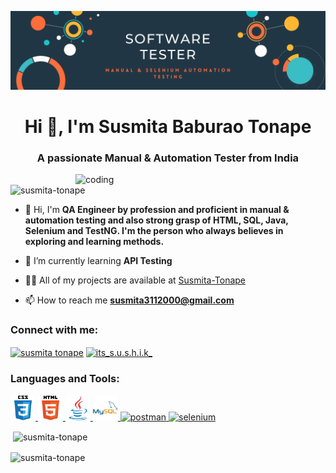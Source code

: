 ![logo](https://github.com/Susmita-Tonape/Susmita-Tonape/blob/main/Software%20tester%20(2).png)

<h1 align="center">Hi 👋, I'm Susmita Baburao Tonape</h1>
<h3 align="center">A passionate Manual & Automation Tester from India</h3>
<img align="right" alt="coding" width="400" src="https://statusneo.com/wp-content/uploads/2023/03/GIF-image-1.gif">


<p align="left"> <img src="https://komarev.com/ghpvc/?username=susmita-tonape&label=Profile%20views&color=0e75b6&style=flat" alt="susmita-tonape" /> </p>

- 🔭 Hi, I'm **QA Engineer by profession and proficient in manual & automation testing and also strong grasp of HTML, SQL, Java, Selenium and TestNG. I'm the person who always believes in exploring and learning methods.**

- 🌱 I’m currently learning **API Testing**

- 👨‍💻 All of my projects are available at [Susmita-Tonape](Susmita-Tonape)

- 📫 How to reach me **susmita3112000@gmail.com**

<h3 align="left">Connect with me:</h3>
<p align="left">
<a href="https://linkedin.com/in/susmita tonape" target="blank"><img align="center" src="https://raw.githubusercontent.com/rahuldkjain/github-profile-readme-generator/master/src/images/icons/Social/linked-in-alt.svg" alt="susmita tonape" height="30" width="40" /></a>
<a href="https://instagram.com/its_s.u.s.h.i.k_" target="blank"><img align="center" src="https://raw.githubusercontent.com/rahuldkjain/github-profile-readme-generator/master/src/images/icons/Social/instagram.svg" alt="its_s.u.s.h.i.k_" height="30" width="40" /></a>
</p>

<h3 align="left">Languages and Tools:</h3>
<p align="left"> <a href="https://www.w3schools.com/css/" target="_blank" rel="noreferrer"> <img src="https://raw.githubusercontent.com/devicons/devicon/master/icons/css3/css3-original-wordmark.svg" alt="css3" width="40" height="40"/> </a> <a href="https://www.w3.org/html/" target="_blank" rel="noreferrer"> <img src="https://raw.githubusercontent.com/devicons/devicon/master/icons/html5/html5-original-wordmark.svg" alt="html5" width="40" height="40"/> </a> <a href="https://www.java.com" target="_blank" rel="noreferrer"> <img src="https://raw.githubusercontent.com/devicons/devicon/master/icons/java/java-original.svg" alt="java" width="40" height="40"/> </a> <a href="https://www.mysql.com/" target="_blank" rel="noreferrer"> <img src="https://raw.githubusercontent.com/devicons/devicon/master/icons/mysql/mysql-original-wordmark.svg" alt="mysql" width="40" height="40"/> </a> <a href="https://postman.com" target="_blank" rel="noreferrer"> <img src="https://www.vectorlogo.zone/logos/getpostman/getpostman-icon.svg" alt="postman" width="40" height="40"/> </a> <a href="https://www.selenium.dev" target="_blank" rel="noreferrer"> <img src="https://raw.githubusercontent.com/detain/svg-logos/780f25886640cef088af994181646db2f6b1a3f8/svg/selenium-logo.svg" alt="selenium" width="40" height="40"/> </a> </p>

<p>&nbsp;<img align="center" src="https://github-readme-stats.vercel.app/api?username=susmita-tonape&show_icons=true&locale=en" alt="susmita-tonape" /></p>

<p><img align="center" src="https://github-readme-streak-stats.herokuapp.com/?user=susmita-tonape&" alt="susmita-tonape" /></p>
